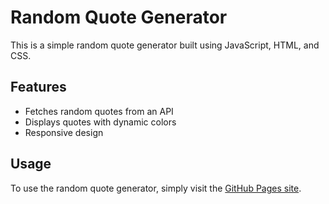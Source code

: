 # Random Quote Generator

This is a simple random quote generator built using JavaScript, HTML, and CSS.

## Features

- Fetches random quotes from an API
- Displays quotes with dynamic colors
- Responsive design

## Usage

To use the random quote generator, simply visit the [GitHub Pages site](https://kamogelomahlake.github.io/random_quote_generator/).